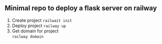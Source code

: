 ## Minimal repo to deploy a flask server on railway

1. Create project
```railwait init```
2. Deploy project
```railway up```
3. Get domain for project  
```railway domain```
